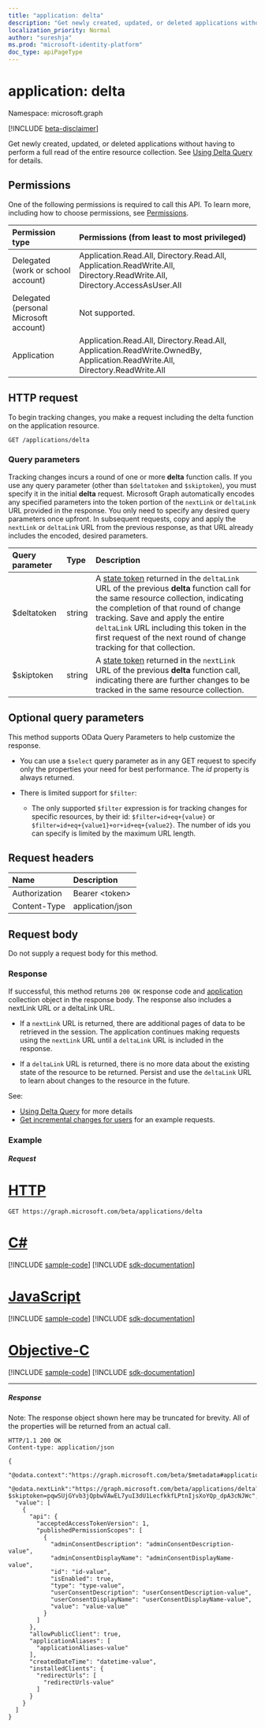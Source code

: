 ```yaml
---
title: "application: delta"
description: "Get newly created, updated, or deleted applications without having to perform a full read of the entire resource collection. See Using Delta Query for details."
localization_priority: Normal
author: "sureshja"
ms.prod: "microsoft-identity-platform"
doc_type: apiPageType
---
```


# application: delta

Namespace: microsoft.graph

[!INCLUDE [beta-disclaimer](../../includes/beta-disclaimer.md)]

Get newly created, updated, or deleted applications without having to perform a full read of the entire resource collection. See [Using Delta Query](/graph/delta-query-overview) for details.

## Permissions

One of the following permissions is required to call this API. To learn more, including how to choose permissions, see [Permissions](/graph/permissions-reference).


|Permission type      | Permissions (from least to most privileged)              |
|:--------------------|:---------------------------------------------------------|
|Delegated (work or school account) | Application.Read.All, Directory.Read.All, Application.ReadWrite.All, Directory.ReadWrite.All, Directory.AccessAsUser.All |
|Delegated (personal Microsoft account) | Not supported.    |
|Application | Application.Read.All, Directory.Read.All, Application.ReadWrite.OwnedBy, Application.ReadWrite.All, Directory.ReadWrite.All |

## HTTP request

To begin tracking changes, you make a request including the delta function on the application resource. 

<!-- { "blockType": "ignored" } -->
```http
GET /applications/delta
```

### Query parameters

Tracking changes incurs a round of one or more **delta** function calls. If you use any query parameter 
(other than `$deltatoken` and `$skiptoken`), you must specify 
it in the initial **delta** request. Microsoft Graph automatically encodes any specified parameters 
into the token portion of the `nextLink` or `deltaLink` URL provided in the response. 
You only need to specify any desired query parameters once upfront. 
In subsequent requests, copy and apply the `nextLink` or `deltaLink` URL from the previous response, as that URL already 
includes the encoded, desired parameters.

| Query parameter	   | Type	|Description|
|:---------------|:--------|:----------|
| $deltatoken | string | A [state token](/graph/delta-query-overview) returned in the `deltaLink` URL of the previous **delta** function call for the same resource collection, indicating the completion of that round of change tracking. Save and apply the entire `deltaLink` URL including this token in the first request of the next round of change tracking for that collection.|
| $skiptoken | string | A [state token](/graph/delta-query-overview) returned in the `nextLink` URL of the previous **delta** function call, indicating there are further changes to be tracked in the same resource collection. |

## Optional query parameters

This method supports OData Query Parameters to help customize the response.

- You can use a `$select` query parameter as in any GET request to specify only the properties your need for best performance. The 
_id_ property is always returned. 

- There is limited support for `$filter`:
  * The only supported `$filter` expression is for tracking changes for specific resources, by their id:  `$filter=id+eq+{value}` or `$filter=id+eq+{value1}+or+id+eq+{value2}`. The number of ids you can specify is limited by the maximum URL length.


## Request headers
| Name       | Description|
|:---------------|:----------|
| Authorization  | Bearer &lt;token&gt;|
| Content-Type  | application/json |

## Request body
Do not supply a request body for this method.

### Response

If successful, this method returns `200 OK` response code and [application](../resources/application.md) collection object in the response body. The response also includes a nextLink URL or a deltaLink URL. 

- If a `nextLink` URL is returned, there are additional pages of data to be retrieved in the session. The application continues making requests using the `nextLink` URL until a `deltaLink` URL is included in the response.

- If a `deltaLink` URL is returned, there is no more data about the existing state of the resource to be returned. Persist and use the `deltaLink` URL to learn about changes to the resource in the future.

See:</br>
- [Using Delta Query](/graph/delta-query-overview) for more details</br>
- [Get incremental changes for users](/graph/delta-query-users) for an example requests.</br>

### Example
##### Request

# [HTTP](#tab/http)
<!-- {
  "blockType": "request",
  "name": "application_delta"
}-->
```msgraph-interactive
GET https://graph.microsoft.com/beta/applications/delta
```
# [C#](#tab/csharp)
[!INCLUDE [sample-code](../includes/snippets/csharp/application-delta-csharp-snippets.md)]
[!INCLUDE [sdk-documentation](../includes/snippets/snippets-sdk-documentation-link.md)]

# [JavaScript](#tab/javascript)
[!INCLUDE [sample-code](../includes/snippets/javascript/application-delta-javascript-snippets.md)]
[!INCLUDE [sdk-documentation](../includes/snippets/snippets-sdk-documentation-link.md)]

# [Objective-C](#tab/objc)
[!INCLUDE [sample-code](../includes/snippets/objc/application-delta-objc-snippets.md)]
[!INCLUDE [sdk-documentation](../includes/snippets/snippets-sdk-documentation-link.md)]

---


##### Response
Note: The response object shown here may be truncated for brevity. All of the properties will be returned from an actual call.
<!-- { 
  "blockType": "response",
  "truncated": true,
  "@odata.type": "microsoft.graph.application",
  "isCollection": true 
} --> 
```http
HTTP/1.1 200 OK
Content-type: application/json

{
  "@odata.context":"https://graph.microsoft.com/beta/$metadata#applications",
  "@odata.nextLink":"https://graph.microsoft.com/beta/applications/delta?$skiptoken=pqwSUjGYvb3jQpbwVAwEL7yuI3dU1LecfkkfLPtnIjsXoYQp_dpA3cNJWc",
  "value": [
    {
      "api": {
        "acceptedAccessTokenVersion": 1,
        "publishedPermissionScopes": [
          {
            "adminConsentDescription": "adminConsentDescription-value",
            "adminConsentDisplayName": "adminConsentDisplayName-value",
            "id": "id-value",
            "isEnabled": true,
            "type": "type-value",
            "userConsentDescription": "userConsentDescription-value",
            "userConsentDisplayName": "userConsentDisplayName-value",
            "value": "value-value"
          }
        ]
      },
      "allowPublicClient": true,
      "applicationAliases": [
        "applicationAliases-value"
      ],
      "createdDateTime": "datetime-value",
      "installedClients": {
        "redirectUrls": [
          "redirectUrls-value"
        ]
      }
    }
  ]
}
```

<!-- uuid: 8fcb5dbc-d5aa-4681-8e31-b001d5168d79
2015-10-25 14:57:30 UTC -->
<!--
{
  "type": "#page.annotation",
  "description": "application: delta",
  "keywords": "",
  "section": "documentation",
  "tocPath": "",
  "suppressions": [
  ]
}
-->


